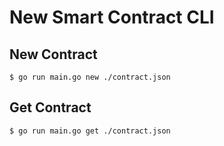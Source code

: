 # New Smart Contract CLI
## New Contract
```
$ go run main.go new ./contract.json
```
## Get Contract
```
$ go run main.go get ./contract.json
```
